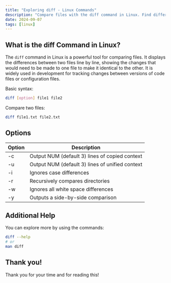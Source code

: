 ```yaml
---
title: "Exploring diff - Linux Commands"
description: "Compare files with the diff command in Linux. Find differences, ignore whitespace, and more. Learn how to use it effectively with our concise guide."
date: 2024-09-07
tags: [linux]
---
```


## What is the diff Command in Linux?

The `diff` command in Linux is a powerful tool for comparing files. It displays the differences between two files line by line, showing the changes that would need to be made to one file to make it identical to the other. It is widely used in development for tracking changes between versions of code files or configuration files.

Basic syntax:

```bash
diff [option] file1 file2
```

Compare two files:

```bash
diff file1.txt file2.txt
```

## Options

| Option | Description                                     |
| ------ | ----------------------------------------------- |
| -c     | Output NUM (default 3) lines of copied context  |
| -u     | Output NUM (default 3) lines of unified context |
| -i     | Ignores case differences                        |
| -r     | Recursively compares directories                |
| -w     | Ignores all white space differences             |
| -y     | Outputs a side-by-side comparison               |

## Additional Help

You can explore more by using the commands:

```bash
diff --help
# or
man diff
```

## Thank you!

Thank you for your time and for reading this!
